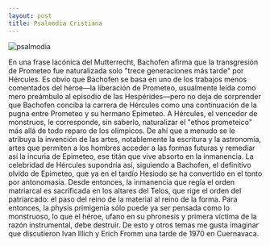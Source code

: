 ```yaml
---
layout: post
title: Psalmodia Cristiana 
---
```

![psalmodia](http://www.artic.edu/aic/collections/citi/images/standard/WebLarge/WebImg_000047/29488_489351.jpg)

En una frase lacónica del Mutterrecht, Bachofen afirma que la transgresión de Prometeo fue naturalizada solo "trece generaciones más tarde" por Hércules. Es obvio que Bachofen se basa en uno de los trabajos menos comentados del héroe—la liberación de Prometeo, usualmente leída como mero preámbulo al episodio de las Hespérides—pero no deja de sorprender que Bachofen conciba la carrera de Hércules como una continuación de la pugna entre Prometeo y su hermano Epimeteo. A Hércules, el vencedor de monstruos, le corresponde, sin saberlo, naturalizar el "ethos prometeico" más allá de todo reparo de los olímpicos. De ahí que a menudo se le atribuya la invención de las artes, notablemente la escritura y la astronomía, artes que permiten a los hombres acceder a las formas futuras y remediar así la incuria de Epimeteo, ese titán que vive absorto en la inmanencia. La celebridad de Hércules supondría así, siguiendo a Bachofen, el definitivo olvido de Epimeteo, que ya en el tardío Hesiodo se ha convertido en el tonto por antonomasia. Desde entonces, la inmanencia que regía el orden matriarcal es sacrificada en los altares del Telos, que rige el orden del patriarcado: el paso del reino de la material al reino de la forma. Para entonces, la physis primigenia sólo puede ya ser pensada como lo monstruoso, lo que el héroe, ufano en su phronesis y primera víctima de la razón instrumental, debe destruir. De esto y otros temas me gusta imaginar que discutieron Ivan Illich y Erich Fromm una tarde de 1970 en Cuernavaca.

 

